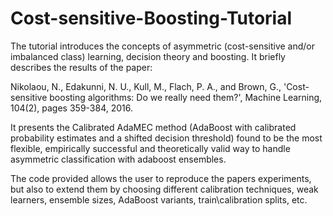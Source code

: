 # Cost-sensitive-Boosting-Tutorial
The tutorial introduces the concepts of asymmetric (cost-sensitive and/or imbalanced class) learning, decision theory and boosting. It briefly describes the results of the paper:

Nikolaou, N., Edakunni, N. U., Kull, M., Flach, P. A., and Brown, G., 'Cost-sensitive boosting algorithms: Do we really need them?', Machine Learning, 104(2), pages 359-384, 2016.

It presents the Calibrated AdaMEC method (AdaBoost with calibrated probability estimates and a shifted decision threshold) found to be the most flexible, empirically successful and theoretically valid way to handle asymmetric classification with adaboost ensembles.

The code provided allows the user to reproduce the papers experiments, but also to extend them by choosing different calibration techniques, weak learners, ensemble sizes, AdaBoost variants, train\calibration splits, etc.
